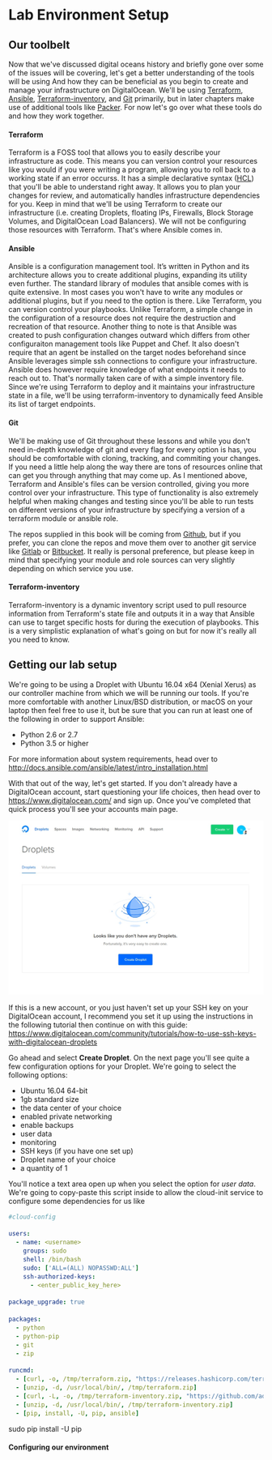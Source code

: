 # Lab Environment Setup

## Our toolbelt

Now that we've discussed digital oceans history and briefly gone over some of the issues will be covering, let's get a better understanding of the tools will be using And how they can be beneficial as you begin to create and manage your infrastructure on DigitalOcean. We'll be using [Terraform](https://www.terraform.io), [Ansible](https://www.ansible.com), [Terraform-inventory](https://github.com/adammck/terraform-inventory), and [Git](https://git-scm.com) primarily, but in later chapters make use of additional tools like [Packer](https://www.packer.io). For now let's go over what these tools do and how they work together.

#### Terraform

Terraform is a FOSS tool that allows you to easily describe your infrastructure as code. This means you can version control your resources like you would if you were writing a program, allowing you to roll back to a working state if an error occurss. It has a simple declarative syntax ([HCL](https://github.com/hashicorp/hcl)) that you'll be able to understand right away. It allows you to plan your changes for review, and automatically handles infrastructure dependencies for you. Keep in mind that we'll be using Terraform to create our infrastructure (i.e. creating Droplets, floating IPs, Firewalls, Block Storage Volumes, and DigitalOcean Load Balancers). We will not be configuring those resources with Terraform. That's where Ansible comes in.

#### Ansible

Ansible is a configuration management tool. It’s written in Python and its architecture allows you to create additional plugins, expanding its utility even further. The standard library of modules that ansible comes with is quite extensive. In most cases you won't have to write any modules or additional plugins, but if you need to the option is there. Like Terraform, you can version control your playbooks. Unlike Terraform, a simple change in the configuration of a resource does not require the destruction and recreation of that resource. Another thing to note is that Ansible was created to push configuration changes outward which differs from other configuraiton management tools like  Puppet and Chef. It also doesn't require that an agent be installed on the target nodes beforehand since Ansible leverages simple ssh connections to configure your infrastructure. Ansible does however require knowledge of what endpoints it needs to reach out to. That's normally taken care of with a simple inventory file. Since we're using Terraform to deploy and it maintains your infrastructure state in a file, we'll be using terraform-inventory to dynamically feed Ansible its list of target endpoints.

#### Git

We'll be making use of Git throughout these lessons and while you don't need in-depth knowledge of git and every flag for every option is has, you should be comfortable with cloning, tracking, and commiting your changes. If you need a little help along the way there are tons of resources online that can get you through anything that may come up. As I mentioned above, Terraform and Ansible's files can be version controlled, giving you more control over your infrastructure. This type of functionality is also extremely helpful when making changes and testing since you'll be able to run tests on different versions of your infrastructure by specifying a version of a terraform module or ansible role.

The repos supplied in this book will be coming from [Github](https://github.com), but if you prefer, you can clone the repos and move them over to another git service like [Gitlab](https://gitlab.com) or [Bitbucket](https://bitbucket.org). It really is personal preference, but please keep in mind that specifying your module and role sources can very slightly depending on which service you use.

#### Terraform-inventory

Terraform-inventory is a dynamic inventory script used to pull resource information from Terraform's state file and outputs it in a way that Ansible can use to target specific hosts for during the execution of playbooks. This is a very simplistic explanation of what's going on but for now it's really all you need to know. 


## Getting our lab setup

We're going to be using a Droplet with Ubuntu 16.04 x64 (Xenial Xerus) as our controller machine from which we will be running our tools. If you're more comfortable with another Linux/BSD distribution, or macOS on your laptop then feel free to use it, but be sure that you can run at least one of the following in order to support Ansible:

* Python 2.6 or 2.7
* Python 3.5 or higher

For more information about system requirements, head over to http://docs.ansible.com/ansible/latest/intro_installation.html
  
With that out of the way, let's get started. If you don't already have a DigitalOcean account, start questioning your life choices, then head over to https://www.digitalocean.com/ and sign up. Once you've completed that quick process you'll see your accounts main page.

![fresh account](./ch3img/init-login.jpg)


If this is a new account, or you just haven't set up your SSH key on your DigitalOcean account, I recommend you set it up using the instructions in the following tutorial then continue on with this guide: https://www.digitalocean.com/community/tutorials/how-to-use-ssh-keys-with-digitalocean-droplets

Go ahead and select **Create Droplet**. On the next page you'll see quite a few configuration options for your Droplet. We're going to select the following options:

* Ubuntu 16.04 64-bit
* 1gb standard size
* the data center of your choice
* enabled private networking
* enable backups
* user data
* monitoring
* SSH keys (if you have one set up)
* Droplet name of your choice
* a quantity of 1

You'll notice a text area open up when you select the option for *user data*. We're going to copy-paste this script inside to allow the cloud-init service to configure some dependencies for us like 

```yaml
#cloud-config

users:
  - name: <username>
    groups: sudo
    shell: /bin/bash
    sudo: ['ALL=(ALL) NOPASSWD:ALL']
    ssh-authorized-keys:
      - <enter_public_key_here>

package_upgrade: true

packages:
  - python
  - python-pip
  - git
  - zip

runcmd:
  - [curl, -o, /tmp/terraform.zip, "https://releases.hashicorp.com/terraform/0.11.3/terraform_0.11.3_linux_amd64.zip"]
  - [unzip, -d, /usr/local/bin/, /tmp/terraform.zip]
  - [curl, -L, -o, /tmp/terraform-inventory.zip, "https://github.com/adammck/terraform-inventory/releases/download/v0.7-pre/terraform-inventory_v0.7-pre_linux_amd64.zip"]
  - [unzip, -d, /usr/local/bin/, /tmp/terraform-inventory.zip]
  - [pip, install, -U, pip, ansible]
```

sudo pip install -U pip



<!-- download and install tools/supply cloudinit script -->

<!-- create ssh key -->

<!-- add key and grab API token -->

#### Configuring our environment

<!-- directory structure -->